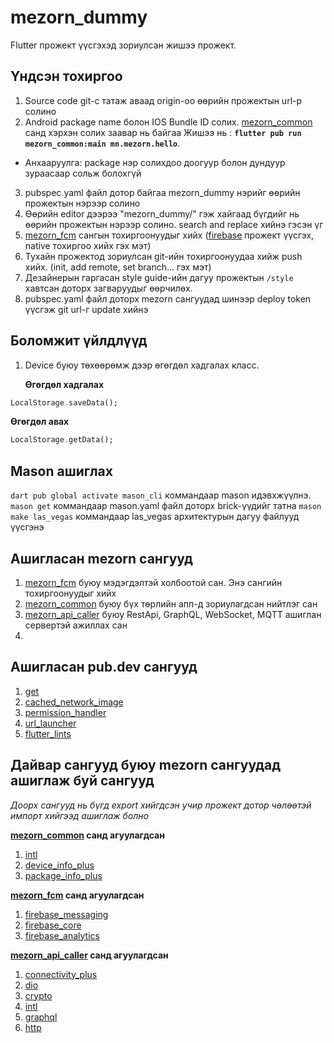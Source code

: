 # mezorn_dummy

Flutter прожект үүсгэхэд зориулсан жишээ прожект.



## Үндсэн тохиргоо

1. Source code git-с татаж аваад origin-оо өөрийн прожектын url-р солино
2. Android package name болон IOS Bundle ID солих. [mezorn_common](https://gitlab.com/mezorn/android/flutter_packages/mezorn_flutter_common_library) санд хэрхэн солих заавар нь байгаа
	Жишээ нь : **`flutter pub run mezorn_common:main mn.mezorn.hello`**. 

- 	Анхааруулга: package нэр солихдоо доогуур болон дундуур зураасаар сольж болохгүй
3. pubspec.yaml файл дотор байгаа mezorn_dummy нэрийг өөрийн прожектын нэрээр солино
4. Өөрийн editor дээрээ "mezorn_dummy/" гэж хайгаад бүгдийг нь өөрийн прожектын нэрээр солино. search and replace хийнэ гэсэн үг
5. [mezorn_fcm](https://gitlab.com/mezorn/android/flutter_fcm) сангын тохиргоонуудыг хийх ([firebase](https://firebase.google.com/) прожект үүсгэх, native тохиргоо хийх гэх мэт)
6. Тухайн прожектод зориулсан git-ийн тохиргоонуудаа хийж push хийх. (init, add remote, set branch... гэх мэт)
7. Дезайнерын гаргасан style guide-ийн дагуу прожектын `/style` хавтсан доторх загваруудыг өөрчилөх.
8. pubspec.yaml файл доторх mezorn сангуудад шинээр deploy token үүсгэж git url-г update хийнэ

## Боломжит үйлдлүүд

1. Device буюу төхөөрөмж дээр өгөгдөл хадгалах класс.

	**Өгөгдөл хадгалах**
```dart
LocalStorage.saveData();
```

**Өгөгдөл авах**


```dart
LocalStorage.getData();
```

## Mason ашиглах

```dart pub global activate mason_cli``` коммандаар mason идэвхжүүлнэ.
```mason get``` коммандаар mason.yaml файл доторх brick-үүдийг татна
```mason make las_vegas``` коммандаар las_vegas архитектурын дагуу файлууд үүсгэнэ

## Ашигласан mezorn сангууд

1. [mezorn_fcm](https://gitlab.com/mezorn/android/flutter_fcm) буюу мэдэгдэлтэй холбоотой сан. Энэ сангийн тохиргоонуудыг хийх
2. [mezorn_common](https://gitlab.com/mezorn/android/flutter_packages/mezorn_flutter_common_library) буюу бүх төрлийн апп-д зориулагдсан нийтлэг сан
3. [mezorn_api_caller](https://gitlab.com/mezorn/android/flutter-api-caller) буюу RestApi, GraphQL, WebSocket, MQTT ашиглан сервертэй ажиллах сан
4. 

## Ашигласан pub.dev сангууд

1. [get](https://pub.dev/packages/get)
2. [cached_network_image](https://pub.dev/packages/cached_network_image)
3. [permission_handler](https://pub.dev/packages/permission_handler)
4. [url_launcher](https://pub.dev/packages/url_launcher)
5. [flutter_lints](https://pub.dev/packages/flutter_lints)

## Дайвар сангууд буюу mezorn сангуудад ашиглаж буй сангууд

*Доорх сангууд нь бүгд export хийгдсэн учир прожект дотор чөлөөтэй импорт хийгээд ашиглаж болно*

**[mezorn_common](https://gitlab.com/mezorn/android/flutter_packages/mezorn_flutter_common_library) санд агуулагдсан**

1. [intl](https://pub.dev/packages/intl) 
2. [device_info_plus](https://pub.dev/packages/device_info_plus)
3. [package_info_plus](https://pub.dev/packages/package_info_plus)

**[mezorn_fcm](https://gitlab.com/mezorn/android/flutter_fcm) санд агуулагдсан**

1. [firebase_messaging](https://pub.dev/packages/firebase_messaging)
2. [firebase_core](https://pub.dev/packages/firebase_core)
3. [firebase_analytics](https://pub.dev/packages/firebase_analytics)

**[mezorn_api_caller](https://gitlab.com/mezorn/android/flutter-api-caller) санд агуулагдсан**

1. [connectivity_plus](https://pub.dev/packages/connectivity_plus)
2. [dio](https://pub.dev/packages/dio)
3. [crypto](https://pub.dev/packages/crypto)
4. [intl](https://pub.dev/packages/intl)
5. [graphql](https://pub.dev/packages/graphql)
6. [http](https://pub.dev/packages/http)